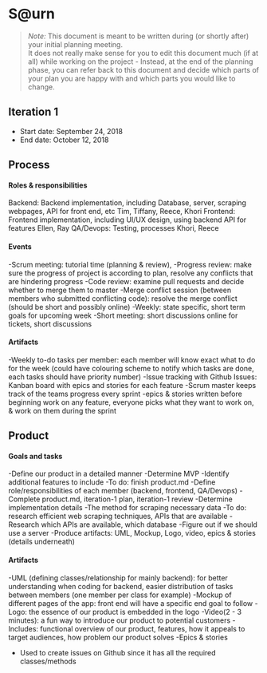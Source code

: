 # S@urn

 > _Note:_ This document is meant to be written during (or shortly after) your initial planning meeting.     
 > It does not really make sense for you to edit this document much (if at all) while working on the project - Instead, at the end of the planning phase, you can refer back to this document and decide which parts of your plan you are happy with and which parts you would like to change.

## Iteration 1

 * Start date: September 24, 2018
 * End date: October 12, 2018

## Process


#### Roles & responsibilities



Backend: Backend implementation, including Database, server, scraping webpages, API for front end, etc
Tim, Tiffany, Reece, Khori
Frontend: Frontend implementation, including UI/UX design, using backend API for features
Ellen, Ray
QA/Devops: Testing, processes
Khori, Reece


#### Events

-Scrum meeting: tutorial time (planning & review), 
-Progress review: make sure the progress of project is according to plan, resolve any conflicts that are hindering progress
-Code review: examine pull requests and decide whether to merge them to master
-Merge conflict session (between members who submitted conflicting code): resolve the merge conflict (should be short and possibly online)
-Weekly: state specific, short term goals for upcoming week
-Short meeting: short discussions online for tickets, short discussions


#### Artifacts

-Weekly to-do tasks per member: each member will know exact what to do for the week (could have colouring scheme to notify which tasks are done, each tasks should have priority number)
-Issue tracking with Github Issues: Kanban board with epics and stories for each feature
-Scrum master keeps track of the teams progress every sprint
-epics & stories written before beginning work on any feature, everyone picks what they want to work on, & work on them during the sprint


## Product

#### Goals and tasks

-Define our product in a detailed manner
	-Determine MVP
	-Identify additional features to include
	-To do: finish product.md
-Define role/responsibilities of each member (backend, frontend, QA/Devops)
-Complete product.md, iteration-1 plan, iteration-1 review
-Determine implementation details
-The method for scraping necessary data
	-To do: research efficient web scraping techniques, APIs that are available 
-Research which APIs are available, which database
-Figure out if we should use a server
-Produce artifacts: UML, Mockup, Logo, video, epics & stories (details underneath)


#### Artifacts

-UML (defining classes/relationship for mainly backend): for better understanding when coding for backend, easier distribution of tasks between members (one member per class for example)
-Mockup of different pages of the app: front end will have a specific end goal to follow
-Logo: the essence of our product is embedded in the logo
-Video(2 - 3 minutes): a fun way to introduce our product to potential customers
-Includes: functional overview of our product, features, how it appeals to target audiences, how problem our product solves
-Epics & stories
- Used to create issues on Github since it has all the required classes/methods
